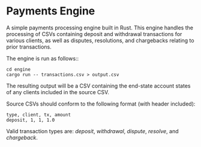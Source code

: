 # Payments Engine

A simple payments processing engine built in Rust. This engine handles the processing of CSVs containing deposit and withdrawal
transactions for various clients, as well as disputes, resolutions, and chargebacks relating to prior transactions.

The engine is run as follows::

    cd engine
    cargo run -- transactions.csv > output.csv

The resulting output will be a CSV containing the end-state account states of any clients included in the source CSV.

Source CSVs should conform to the following format (with header included):

    type, client, tx, amount
    deposit, 1, 1, 1.0

Valid transaction types are: _deposit_, _withdrawal_, _dispute_, _resolve_, and _chargeback_.